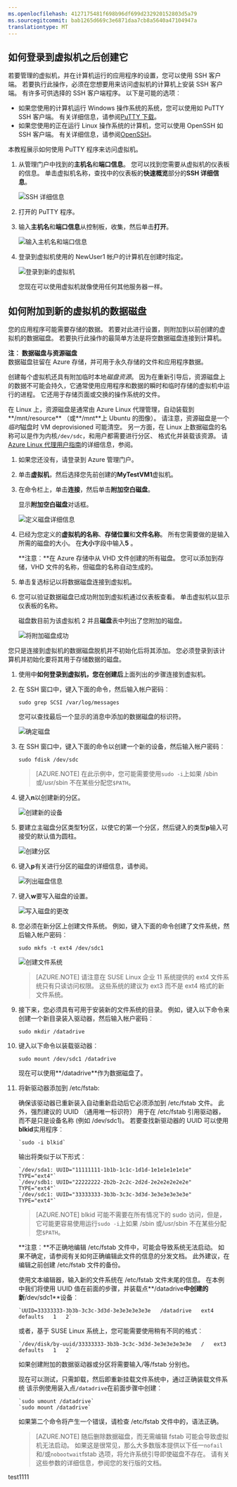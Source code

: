 ```yaml
---
ms.openlocfilehash: 4127175481f698b96df699d232920152803d5a79
ms.sourcegitcommit: bab1265d669c3e6871daa7cb8a5640a47104947a
translationtype: MT
---
```

<!---
Don't use this file. It's deprecated and will be removed. Instead use, virtual-machines-Linux-tutorial-log-on-attach-disk.md
-->

## <a id="logon"> </a>如何登录到虚拟机之后创建它 ##

若要管理的虚拟机，并在计算机运行的应用程序的设置，您可以使用 SSH 客户端。 若要执行此操作，必须在您想要用来访问虚拟机的计算机上安装 SSH 客户端。 有许多可供选择的 SSH 客户端程序。 以下是可能的选项︰

- 如果您使用的计算机运行 Windows 操作系统的系统，您可以使用如 PuTTY SSH 客户端。 有关详细信息，请参阅[PuTTY 下载](http://www.chiark.greenend.org.uk/~sgtatham/putty/download.html)。
- 如果您使用的正在运行 Linux 操作系统的计算机，您可以使用 OpenSSH 如 SSH 客户端。 有关详细信息，请参阅[OpenSSH](http://www.openssh.org/)。

本教程展示如何使用 PuTTY 程序来访问虚拟机。

1. 从管理门户中找到的**主机名**和**端口信息**。 您可以找到您需要从虚拟机的仪表板的信息。 单击虚拟机名称，查找中的仪表板的**快速概览**部分的**SSH 详细信息**。

    ![SSH 详细信息](./media/CreateVirtualMachineLinuxTutorial/SSHdetails.png)

2. 打开的 PuTTY 程序。

3. 输入**主机名**和**端口信息**从控制板，收集，然后单击**打开**。

    ![输入主机名和端口信息](./media/CreateVirtualMachineLinuxTutorial/putty.png)

4. 登录到虚拟机使用的 NewUser1 帐户的计算机在创建时指定。

    ![登录到新的虚拟机](./media/CreateVirtualMachineLinuxTutorial/sshlogin.png)

    您现在可以使用虚拟机就像使用任何其他服务器一样。


## <a id="attachdisk"> </a>如何附加到新的虚拟机的数据磁盘 ##

您的应用程序可能需要存储的数据。 若要对此进行设置，则附加到以前创建的虚拟机的数据磁盘。 若要执行此操作的最简单方法是将空数据磁盘连接到计算机。

**注︰ 数据磁盘与资源磁盘**  
数据磁盘驻留在 Azure 存储，并可用于永久存储的文件和应用程序数据。

创建每个虚拟机还具有附加临时本地*磁盘资源*。 因为在重新引导后，资源磁盘上的数据不可能会持久，它通常使用应用程序和数据的瞬时和临时存储的虚拟机中运行的进程。 它还用于存储页面或交换的操作系统的文件。

在 Linux 上，资源磁盘是通常由 Azure Linux 代理管理，自动装载到**/mnt/resource** （或**/mnt**上 Ubuntu 的图像）。 请注意，资源磁盘是一个*临时*磁盘时 VM deprovisioned 可能清空。 另一方面，在 Linux 上数据磁盘的名称可以是作为内核`/dev/sdc`，和用户都需要进行分区、 格式化并装载该资源。 请[Azure Linux 代理用户指南](http://www.windowsazure.com/manage/linux/how-to-guides/linux-agent-guide/)的详细信息，参阅。



1. 如果您还没有，请登录到 Azure 管理门户。

2. 单击**虚拟机**，然后选择您先前创建的**MyTestVM1**虚拟机。

3. 在命令栏上，单击**连接**，然后单击**附加空白磁盘**。
    
    显示**附加空白磁盘**对话框。

    ![定义磁盘详细信息](./media/CreateVirtualMachineLinuxTutorial/attachnewdisklinux.png)

4. 已经为您定义的**虚拟机的名称**、**存储位置**和**文件名称**。 所有您需要做的是输入所需的磁盘的大小。 在**大小**字段中输入**5** 。

    **注意︰**在 Azure 存储中从 VHD 文件创建的所有磁盘。 您可以添加到存储，VHD 文件的名称，但磁盘的名称自动生成的。

5. 单击复选标记以将数据磁盘连接到虚拟机。

6. 您可以验证数据磁盘已成功附加到虚拟机通过仪表板查看。 单击虚拟机以显示仪表板的名称。

    磁盘数目前为该虚拟机 2 并且**磁盘**表中列出了您附加的磁盘。

    ![将附加磁盘成功](./media/CreateVirtualMachineLinuxTutorial/attachemptysuccess.png)


您只是连接到虚拟机的数据磁盘脱机并不初始化后将其添加。 您必须登录到该计算机并初始化要将其用于存储数据的磁盘。

1. 使用中**如何登录到虚拟机，您在创建后**上面列出的步骤连接到虚拟机。


2. 在 SSH 窗口中，键入下面的命令，然后输入帐户密码︰

    `sudo grep SCSI /var/log/messages`

    您可以查找最后一个显示的消息中添加的数据磁盘的标识符。

    ![确定磁盘](./media/CreateVirtualMachineLinuxTutorial/diskmessages.png)


3. 在 SSH 窗口中，键入下面的命令以创建一个新的设备，然后输入帐户密码︰

    `sudo fdisk /dev/sdc`

    >[AZURE.NOTE] 在此示例中，您可能需要使用`sudo -i`上如果 /sbin 或/usr/sbin 不在某些分配您`$PATH`。


4. 键入**n**以创建新的分区。

    ![创建新的设备](./media/CreateVirtualMachineLinuxTutorial/diskpartition.png)


5. 要建立主磁盘分区类型**1**分区，以使它的第一个分区，然后键入的类型**p**输入可接受的默认值为圆柱。

    ![创建分区](./media/CreateVirtualMachineLinuxTutorial/diskcylinder.png)


6. 键入**p**有关进行分区的磁盘的详细信息，请参阅。

    ![列出磁盘信息](./media/CreateVirtualMachineLinuxTutorial/diskinfo.png)


7. 键入**w**要写入磁盘的设置。

    ![写入磁盘的更改](./media/CreateVirtualMachineLinuxTutorial/diskwrite.png)


8. 您必须在新分区上创建文件系统。 例如，键入下面的命令创建了文件系统，然后输入帐户密码︰

    `sudo mkfs -t ext4 /dev/sdc1`

    ![创建文件系统](./media/CreateVirtualMachineLinuxTutorial/diskfilesystem.png)

    >[AZURE.NOTE] 请注意在 SUSE Linux 企业 11 系统提供的 ext4 文件系统只有只读访问权限。  这些系统的建议为 ext3 而不是 ext4 格式的新文件系统。


9. 接下来，您必须具有可用于安装新的文件系统的目录。 例如，键入以下命令来创建一个新目录装入驱动器，然后输入帐户密码︰

    `sudo mkdir /datadrive`


10. 键入以下命令以装载驱动器︰

    `sudo mount /dev/sdc1 /datadrive`

    现在可以使用**/datadrive**作为数据磁盘了。


11. 将新驱动器添加到 /etc/fstab:

    确保该驱动器已重新装入自动重新启动后它必须添加到 /etc/fstab 文件。 此外，强烈建议的 UUID （通用唯一标识符） 用于在 /etc/fstab 引用驱动器，而不是只是设备名称 (例如 /dev/sdc1)。 若要查找新驱动器的 UUID 可以使用**blkid**实用程序︰
    
        `sudo -i blkid`

    输出将类似于以下形式︰

        `/dev/sda1: UUID="11111111-1b1b-1c1c-1d1d-1e1e1e1e1e1e" TYPE="ext4"`
        `/dev/sdb1: UUID="22222222-2b2b-2c2c-2d2d-2e2e2e2e2e2e" TYPE="ext4"`
        `/dev/sdc1: UUID="33333333-3b3b-3c3c-3d3d-3e3e3e3e3e3e" TYPE="ext4"`

    >[AZURE.NOTE] blkid 可能不需要在所有情况下的 sudo 访问，但是，它可能更容易使用运行`sudo -i`上如果 /sbin 或/usr/sbin 不在某些分配您`$PATH`。

    **注意︰**不正确地编辑 /etc/fstab 文件中，可能会导致系统无法启动。 如果不确定，请参阅有关如何正确编辑此文件的信息的分发文档。 此外建议，在编辑之前创建 /etc/fstab 文件的备份。

    使用文本编辑器，输入新的文件系统在 /etc/fstab 文件末尾的信息。  在本例中我们将使用 UUID 值在前面的步骤，并装载点**/datadrive**中创建的新**/dev/sdc1**设备︰

        `UUID=33333333-3b3b-3c3c-3d3d-3e3e3e3e3e3e   /datadrive   ext4   defaults   1   2`

    或者，基于 SUSE Linux 系统上，您可能需要使用稍有不同的格式︰

        `/dev/disk/by-uuid/33333333-3b3b-3c3c-3d3d-3e3e3e3e3e3e   /   ext3   defaults   1   2`

    如果创建附加的数据驱动器或分区将需要输入/等/fstab 分别也。

    现在可以测试，只需卸载，然后即重新挂载文件系统中，通过正确装载文件系统 该示例使用装入点`/datadrive`在前面步骤中创建︰ 

        `sudo umount /datadrive`
        `sudo mount /datadrive`

    如果第二个命令将产生一个错误，请检查 /etc/fstab 文件中的，语法正确。


    >[AZURE.NOTE] 随后删除数据磁盘，而无需编辑 fstab 可能会导致虚拟机无法启动。 如果这是很常见，那么大多数版本提供以下任一`nofail`和/或`nobootwait`fstab 选项，将允许系统引导即使磁盘不存在。 请有关这些参数的详细信息，参阅您的发行版的文档。

test1111
